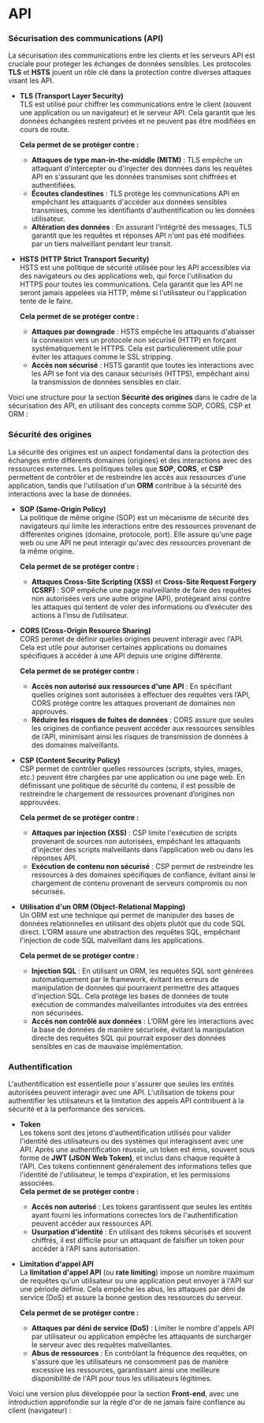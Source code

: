 # API

### **Sécurisation des communications (API)**

La sécurisation des communications entre les clients et les serveurs API est cruciale pour protéger les échanges de données sensibles. Les protocoles **TLS** et **HSTS** jouent un rôle clé dans la protection contre diverses attaques visant les API.

- **TLS (Transport Layer Security)**  
  TLS est utilisé pour chiffrer les communications entre le client (souvent une application ou un navigateur) et le serveur API. Cela garantit que les données échangées restent privées et ne peuvent pas être modifiées en cours de route.

  **Cela permet de se protéger contre :**  
  - **Attaques de type man-in-the-middle (MITM)** : TLS empêche un attaquant d'intercepter ou d'injecter des données dans les requêtes API en s'assurant que les données transmises sont chiffrées et authentifiées.
  - **Écoutes clandestines** : TLS protège les communications API en empêchant les attaquants d'accéder aux données sensibles transmises, comme les identifiants d'authentification ou les données utilisateur.
  - **Altération des données** : En assurant l'intégrité des messages, TLS garantit que les requêtes et réponses API n'ont pas été modifiées par un tiers malveillant pendant leur transit.

- **HSTS (HTTP Strict Transport Security)**  
  HSTS est une politique de sécurité utilisée pour les API accessibles via des navigateurs ou des applications web, qui force l'utilisation du HTTPS pour toutes les communications. Cela garantit que les API ne seront jamais appelées via HTTP, même si l'utilisateur ou l'application tente de le faire.

  **Cela permet de se protéger contre :**  
  - **Attaques par downgrade** : HSTS empêche les attaquants d'abaisser la connexion vers un protocole non sécurisé (HTTP) en forçant systématiquement le HTTPS. Cela est particulièrement utile pour éviter les attaques comme le SSL stripping.
  - **Accès non sécurisé** : HSTS garantit que toutes les interactions avec les API se font via des canaux sécurisés (HTTPS), empêchant ainsi la transmission de données sensibles en clair.


Voici une structure pour la section **Sécurité des origines** dans le cadre de la sécurisation des API, en utilisant des concepts comme SOP, CORS, CSP et ORM :


### **Sécurité des origines**

La sécurité des origines est un aspect fondamental dans la protection des échanges entre différents domaines (origines) et des interactions avec des ressources externes. Les politiques telles que **SOP**, **CORS**, et **CSP** permettent de contrôler et de restreindre les accès aux ressources d'une application, tandis que l'utilisation d'un **ORM** contribue à la sécurité des interactions avec la base de données.

- **SOP (Same-Origin Policy)**  
  La politique de même origine (SOP) est un mécanisme de sécurité des navigateurs qui limite les interactions entre des ressources provenant de différentes origines (domaine, protocole, port). Elle assure qu'une page web ou une API ne peut interagir qu'avec des ressources provenant de la même origine.

  **Cela permet de se protéger contre :**  
  - **Attaques Cross-Site Scripting (XSS)** et **Cross-Site Request Forgery (CSRF)** : SOP empêche une page malveillante de faire des requêtes non autorisées vers une autre origine (API), protégeant ainsi contre les attaques qui tentent de voler des informations ou d’exécuter des actions à l’insu de l’utilisateur.

- **CORS (Cross-Origin Resource Sharing)**  
  CORS permet de définir quelles origines peuvent interagir avec l'API. Cela est utile pour autoriser certaines applications ou domaines spécifiques à accéder à une API depuis une origine différente.

  **Cela permet de se protéger contre :**  
  - **Accès non autorisé aux ressources d'une API** : En spécifiant quelles origines sont autorisées à effectuer des requêtes vers l’API, CORS protège contre les attaques provenant de domaines non approuvés.
  - **Réduire les risques de fuites de données** : CORS assure que seules les origines de confiance peuvent accéder aux ressources sensibles de l’API, minimisant ainsi les risques de transmission de données à des domaines malveillants.

- **CSP (Content Security Policy)**  
  CSP permet de contrôler quelles ressources (scripts, styles, images, etc.) peuvent être chargées par une application ou une page web. En définissant une politique de sécurité du contenu, il est possible de restreindre le chargement de ressources provenant d’origines non approuvées.

  **Cela permet de se protéger contre :**  
  - **Attaques par injection (XSS)** : CSP limite l'exécution de scripts provenant de sources non autorisées, empêchant les attaquants d'injecter des scripts malveillants dans l’application web ou dans les réponses API.
  - **Exécution de contenu non sécurisé** : CSP permet de restreindre les ressources à des domaines spécifiques de confiance, évitant ainsi le chargement de contenu provenant de serveurs compromis ou non sécurisés.

- **Utilisation d'un ORM (Object-Relational Mapping)**  
  Un ORM est une technique qui permet de manipuler des bases de données relationnelles en utilisant des objets plutôt que du code SQL direct. L’ORM assure une abstraction des requêtes SQL, empêchant l'injection de code SQL malveillant dans les applications.

  **Cela permet de se protéger contre :**  
  - **Injection SQL** : En utilisant un ORM, les requêtes SQL sont générées automatiquement par le framework, évitant les erreurs de manipulation de données qui pourraient permettre des attaques d'injection SQL. Cela protège les bases de données de toute exécution de commandes malveillantes introduites via des entrées non sécurisées.
  - **Accès non contrôlé aux données** : L’ORM gère les interactions avec la base de données de manière sécurisée, évitant la manipulation directe des requêtes SQL qui pourrait exposer des données sensibles en cas de mauvaise implémentation.


### **Authentification**

L'authentification est essentielle pour s'assurer que seules les entités autorisées peuvent interagir avec une API. L'utilisation de tokens pour authentifier les utilisateurs et la limitation des appels API contribuent à la sécurité et à la performance des services.

- **Token**  
  Les tokens sont des jetons d'authentification utilisés pour valider l'identité des utilisateurs ou des systèmes qui interagissent avec une API. Après une authentification réussie, un token est émis, souvent sous forme de **JWT (JSON Web Token)**, et inclus dans chaque requête à l'API. Ces tokens contiennent généralement des informations telles que l'identité de l'utilisateur, le temps d'expiration, et les permissions associées.  
  **Cela permet de se protéger contre :**
  - **Accès non autorisé** : Les tokens garantissent que seules les entités ayant fourni les informations correctes lors de l'authentification peuvent accéder aux ressources API.
  - **Usurpation d'identité** : En utilisant des tokens sécurisés et souvent chiffrés, il est difficile pour un attaquant de falsifier un token pour accéder à l'API sans autorisation.

- **Limitation d'appel API**  
  La **limitation d'appel API** (ou **rate limiting**) impose un nombre maximum de requêtes qu'un utilisateur ou une application peut envoyer à l'API sur une période définie. Cela empêche les abus, les attaques par déni de service (DoS) et assure la bonne gestion des ressources du serveur.

  **Cela permet de se protéger contre :**
  - **Attaques par déni de service (DoS)** : Limiter le nombre d'appels API par utilisateur ou application empêche les attaquants de surcharger le serveur avec des requêtes malveillantes.
  - **Abus de ressources** : En contrôlant la fréquence des requêtes, on s'assure que les utilisateurs ne consomment pas de manière excessive les ressources, garantissant ainsi une meilleure disponibilité de l'API pour tous les utilisateurs légitimes.


Voici une version plus développée pour la section **Front-end**, avec une introduction approfondie sur la règle d'or de ne jamais faire confiance au client (navigateur) :
